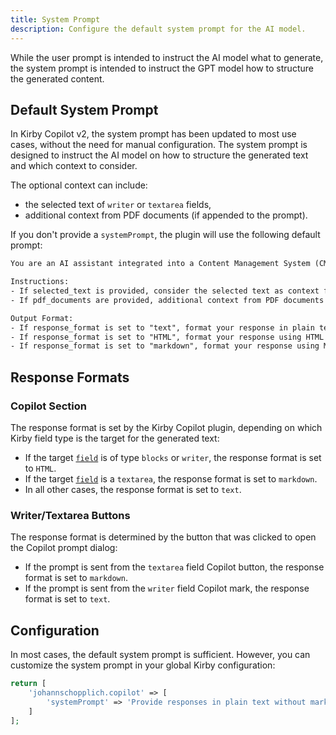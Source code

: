 ```yaml
---
title: System Prompt
description: Configure the default system prompt for the AI model.
---
```


While the user prompt is intended to instruct the AI model what to generate, the system prompt is intended to instruct the GPT model how to structure the generated content.

## Default System Prompt

In Kirby Copilot v2, the system prompt has been updated to most use cases, without the need for manual configuration. The system prompt is designed to instruct the AI model on how to structure the generated text and which context to consider.

The optional context can include:

- the selected text of `writer` or `textarea` fields,
- additional context from PDF documents (if appended to the prompt).

If you don't provide a `systemPrompt`, the plugin will use the following default prompt:

```txt
You are an AI assistant integrated into a Content Management System (CMS). Your primary task is to answer user questions accurately and helpfully.

Instructions:
- If selected_text is provided, consider the selected text as context for the user's question.
- If pdf_documents are provided, additional context from PDF documents have been processed and made available to you. Consider the information from these documents as applicable.

Output Format:
- If response_format is set to "text", format your response in plain text. Do not include any Markdown syntax.
- If response_format is set to "HTML", format your response using HTML syntax. Do not include any other parts of a full HTML document structure, except for the content of the <body> element. Structure your response using appropriate HTML tags. Use <h2> or <h3> tags for section headings.
- If response_format is set to "markdown", format your response using Markdown syntax. Do not use backticks or any other wrapping characters around your response.
```

## Response Formats

### Copilot Section

The response format is set by the Kirby Copilot plugin, depending on which Kirby field type is the target for the generated text:

- If the target [`field`](/docs/configuration/section#field) is of type `blocks` or `writer`, the response format is set to `HTML`.
- If the target [`field`](/docs/configuration/section#field) is a `textarea`, the response format is set to `markdown`.
- In all other cases, the response format is set to `text`.

### Writer/Textarea Buttons

The response format is determined by the button that was clicked to open the Copilot prompt dialog:

- If the prompt is sent from the `textarea` field Copilot button, the response format is set to `markdown`.
- If the prompt is sent from the `writer` field Copilot mark, the response format is set to `text`.

## Configuration

In most cases, the default system prompt is sufficient. However, you can customize the system prompt in your global Kirby configuration:

```php [config.php]
return [
    'johannschopplich.copilot' => [
        'systemPrompt' => 'Provide responses in plain text without markup.'
    ]
];
```
